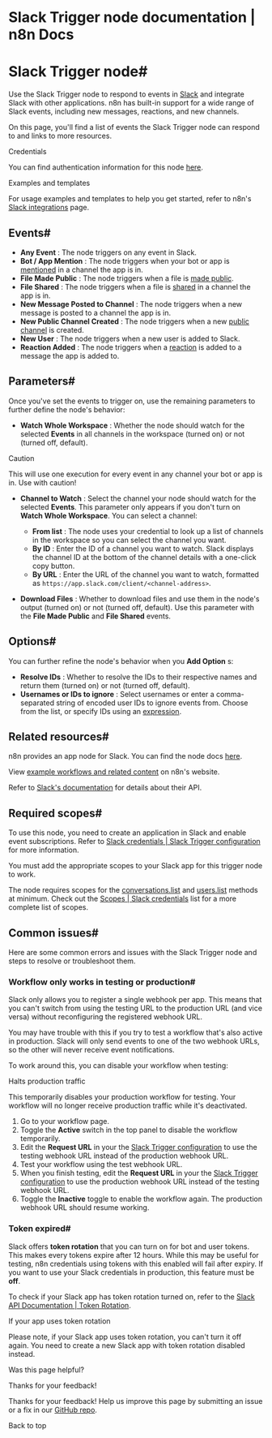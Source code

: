 # Slack Trigger node documentation | n8n Docs

[ ](https://github.com/n8n-io/n8n-docs/edit/main/docs/integrations/builtin/trigger-nodes/n8n-nodes-base.slacktrigger.md "Edit this page")

# Slack Trigger node#

Use the Slack Trigger node to respond to events in [Slack](https://slack.com/) and integrate Slack with other applications. n8n has built-in support for a wide range of Slack events, including new messages, reactions, and new channels.

On this page, you'll find a list of events the Slack Trigger node can respond to and links to more resources.

Credentials

You can find authentication information for this node [here](../../credentials/slack/).

Examples and templates

For usage examples and templates to help you get started, refer to n8n's [Slack integrations](https://n8n.io/integrations/slack-trigger/) page.

## Events#

  * **Any Event** : The node triggers on any event in Slack.
  * **Bot / App Mention** : The node triggers when your bot or app is [mentioned](https://slack.com/help/articles/205240127-Use-mentions-in-Slack) in a channel the app is in.
  * **File Made Public** : The node triggers when a file is [made public](https://slack.com/help/articles/4412651915539-Manage-public-file-sharing).
  * **File Shared** : The node triggers when a file is [shared](https://slack.com/help/articles/201330736-Add-files-to-Slack) in a channel the app is in.
  * **New Message Posted to Channel** : The node triggers when a new message is posted to a channel the app is in.
  * **New Public Channel Created** : The node triggers when a new [public channel](https://slack.com/help/articles/360017938993-What-is-a-channel) is created.
  * **New User** : The node triggers when a new user is added to Slack.
  * **Reaction Added** : The node triggers when a [reaction](https://slack.com/help/articles/202931348-Use-emoji-and-reactions) is added to a message the app is added to.

## Parameters#

Once you've set the events to trigger on, use the remaining parameters to further define the node's behavior:

  * **Watch Whole Workspace** : Whether the node should watch for the selected **Events** in all channels in the workspace (turned on) or not (turned off, default).

Caution

This will use one execution for every event in any channel your bot or app is in. Use with caution!

  * **Channel to Watch** : Select the channel your node should watch for the selected **Events**. This parameter only appears if you don't turn on **Watch Whole Workspace**. You can select a channel:

    * **From list** : The node uses your credential to look up a list of channels in the workspace so you can select the channel you want.
    * **By ID** : Enter the ID of a channel you want to watch. Slack displays the channel ID at the bottom of the channel details with a one-click copy button.
    * **By URL** : Enter the URL of the channel you want to watch, formatted as `https://app.slack.com/client/<channel-address>`.
  * **Download Files** : Whether to download files and use them in the node's output (turned on) or not (turned off, default). Use this parameter with the **File Made Public** and **File Shared** events.

## Options#

You can further refine the node's behavior when you **Add Option** s:

  * **Resolve IDs** : Whether to resolve the IDs to their respective names and return them (turned on) or not (turned off, default).
  * **Usernames or IDs to ignore** : Select usernames or enter a comma-separated string of encoded user IDs to ignore events from. Choose from the list, or specify IDs using an [expression](../../../../code/expressions/).

## Related resources#

n8n provides an app node for Slack. You can find the node docs [here](../../app-nodes/n8n-nodes-base.slack/).

View [example workflows and related content](https://n8n.io/integrations/slack-trigger/) on n8n's website.

Refer to [Slack's documentation](https://api.slack.com/apis/connections/events-api) for details about their API.

## Required scopes#

To use this node, you need to create an application in Slack and enable event subscriptions. Refer to [Slack credentials | Slack Trigger configuration](../../credentials/slack/#slack-trigger-configuration) for more information.

You must add the appropriate scopes to your Slack app for this trigger node to work.

The node requires scopes for the [conversations.list](https://api.slack.com/methods/conversations.list) and [users.list](https://api.slack.com/methods/users.list) methods at minimum. Check out the [Scopes | Slack credentials](../../credentials/slack/#scopes) list for a more complete list of scopes.

## Common issues#

Here are some common errors and issues with the Slack Trigger node and steps to resolve or troubleshoot them.

### Workflow only works in testing or production#

Slack only allows you to register a single webhook per app. This means that you can't switch from using the testing URL to the production URL (and vice versa) without reconfiguring the registered webhook URL. 

You may have trouble with this if you try to test a workflow that's also active in production. Slack will only send events to one of the two webhook URLs, so the other will never receive event notifications.

To work around this, you can disable your workflow when testing:

Halts production traffic

This temporarily disables your production workflow for testing. Your workflow will no longer receive production traffic while it's deactivated.

  1. Go to your workflow page.
  2. Toggle the **Active** switch in the top panel to disable the workflow temporarily.
  3. Edit the **Request URL** in your the [Slack Trigger configuration](../../credentials/slack/#slack-trigger-configuration) to use the testing webhook URL instead of the production webhook URL.
  4. Test your workflow using the test webhook URL.
  5. When you finish testing, edit the **Request URL** in your the [Slack Trigger configuration](../../credentials/slack/#slack-trigger-configuration) to use the production webhook URL instead of the testing webhook URL.
  6. Toggle the **Inactive** toggle to enable the workflow again. The production webhook URL should resume working.

### Token expired#

Slack offers **token rotation** that you can turn on for bot and user tokens. This makes every tokens expire after 12 hours. While this may be useful for testing, n8n credentials using tokens with this enabled will fail after expiry. If you want to use your Slack credentials in production, this feature must be **off**.

To check if your Slack app has token rotation turned on, refer to the [Slack API Documentation | Token Rotation](https://api.slack.com/authentication/rotation).

If your app uses token rotation

Please note, if your Slack app uses token rotation, you can't turn it off again. You need to create a new Slack app with token rotation disabled instead. 

Was this page helpful? 

Thanks for your feedback! 

Thanks for your feedback! Help us improve this page by submitting an issue or a fix in our [GitHub repo](https://github.com/n8n-io/n8n-docs). 

Back to top